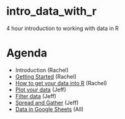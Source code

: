 # intro_data_with_r
4 hour introduction to working with data in R

# Agenda

- Introduction (Rachel)
- [Getting Started](intro_data_with_r.md#1-getting-started) (Rachel)
- [How to get your data into R](intro_data_with_r.md#2-how-to-get-your-data-into-r) (Rachel)
- [Plot your data](intro_data_with_r.md#3-plot-your-data) (Jeff)
- [Filter data](intro_data_with_r.md#4-filter-data) (Jeff)
- [Spread and Gather](intro_data_with_r.md#5-spread-and-gather) (Jeff)
- [Data in Google Sheets](intro_data_with_r.md#6-data-in-google-sheets) (All)



